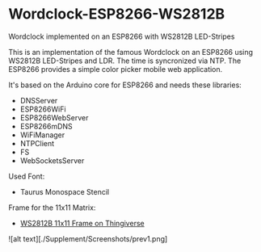 # Wordclock-ESP8266-WS2812B

Wordclock implemented on an ESP8266 with WS2812B LED-Stripes

This is an implementation of the famous Wordclock on an ESP8266 using WS2812B LED-Stripes and LDR. The time is syncronized via NTP.
The ESP8266 provides a simple color picker mobile web application. 

It's based on the Arduino core for ESP8266 and needs these libraries:

- DNSServer
- ESP8266WiFi
- ESP8266WebServer
- ESP8266mDNS
- WiFiManager
- NTPClient
- FS
- WebSocketsServer

Used Font:
- Taurus Monospace Stencil

Frame for the 11x11 Matrix:
- [WS2812B 11x11 Frame on Thingiverse](#)

![alt text][./Supplement/Screenshots/prev1.png]